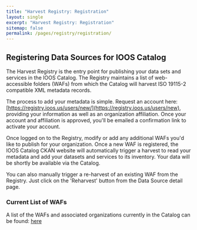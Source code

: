 ```yaml
---
title: "Harvest Registry: Registration"
layout: single
excerpt: "Harvest Registry: Registration"
sitemap: false
permalink: /pages/registry/registration/
---
```

## Registering Data Sources for IOOS Catalog ##
The Harvest Registry is the entry point for publishing your data sets and services in the IOOS Catalog.  The Registry maintains a list of web-accessible folders (WAFs) from which the Catalog will harvest ISO 19115-2 compatible XML metadata records.  

The process to add your metadata is simple.  Request an account here: [https://registry.ioos.us/users/new/](https://registry.ioos.us/users/new), providing your information as well as an organization affiliation.  Once your account and affiliation is approved, you'll be emailed a confirmation link to activate your account.

Once logged on to the Registry, modify or add any additional WAFs you'd like to publish for your organization.  Once a new WAF is registered, the IOOS Catalog CKAN website will automatically trigger a harvest to read your metadata and add your datasets and services to its inventory.  Your data will be shortly be available via the Catalog.  

You can also manually trigger a re-harvest of an existing WAF from the Registry.  Just click on the 'Reharvest' button from the Data Source detail page.

### Current List of WAFs ###
A list of the WAFs and associated organizations currently in the Catalog can be found: [here](https://github.com/ioos/catalog/blob/gh-pages/doc/ioos_registry_wafs.csv)
